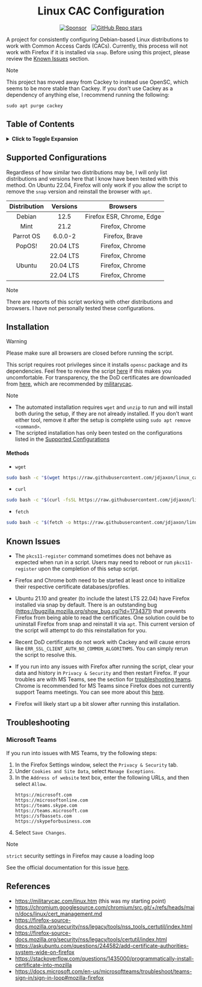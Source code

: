 <h1 align="center">Linux CAC Configuration</h1>

<p align='center'>
  <a href="https://github.com/sponsors/jdjaxon"><img alt="Sponsor" src="https://img.shields.io/badge/sponsor-30363D?style=for-the-badge&logo=GitHub-Sponsors&logoColor=#white" /></a>
  &nbsp;
  <a href="#"><img alt="GitHub Repo stars" src="https://img.shields.io/github/stars/jdjaxon/linux_cac?style=for-the-badge&labelColor=30363D&color=gray" /></a>
</p>

A project for consistently configuring Debian-based Linux distributions to work with
Common Access Cards (CACs). Currently, this process will not work with Firefox if it
is installed via `snap`. Before using this project, please review the 
[Known Issues](#known-issues) section.

> [!note]
> This project has moved away from Cackey to instead use OpenSC, which seems to be
> more stable than Cackey. If you don't use Cackey as a dependency of anything else,
> I recommend running the following:
> ```
> sudo apt purge cackey
> ```

## Table of Contents
<details>
<summary>
<b>Click to Toggle Expansion</b>
</summary>

1. [Supported Configurations](#supported-configurations)
1. [Installation](#installation)
   1. [Methods](#methods)
1. [Known Issues](#known-issues)
1. [Troubleshooting](#troubleshooting)
    1. [Microsoft Teams](#microsoft-teams)
1. [References](#references)

</details>


## Supported Configurations

Regardless of how similar two distributions may be, I will only list
distributions and versions here that I know have been tested with this method.
On Ubuntu 22.04, Firefox will only work if you allow the script to remove the
`snap` version and reinstall the browser with `apt`.

| Distribution | Versions  | Browsers                  |
|    :-:       |    :-:    |       :-:                 |
| Debian       | 12.5      | Firefox ESR, Chrome, Edge |
| Mint         | 21.2      | Firefox, Chrome           |
| Parrot OS    | 6.0.0-2   | Firefox, Brave            |
| PopOS!       | 20.04 LTS | Firefox, Chrome           |
|              | 22.04 LTS | Firefox, Chrome           |
| Ubuntu       | 20.04 LTS | Firefox, Chrome           |
|              | 22.04 LTS | Firefox, Chrome           |

> [!note]
> There are reports of this script working with other distributions and
> browsers. I have not personally tested these configurations.


## Installation
> [!warning]
>  Please make sure all browsers are closed before running the script.

This script requires root privileges since it installs `opensc` package and
its dependencies. Feel free to review the script
[here](https://raw.githubusercontent.com/jdjaxon/linux_cac/main/cac_setup.sh)
if this makes you uncomfortable. For transparency, the
the DoD certificates are downloaded from
[here](https://militarycac.com/maccerts/AllCerts.zip), which are
recommended by [militarycac](https://militarycac.com).

> [!note]
> - The automated installation requires `wget` and `unzip` to run and will
>  install both during the setup, if they are not already installed. If you don't
>  want either tool, remove it after the setup is complete using `sudo apt remove <command>`.
> - The scripted installation has only been tested on the configurations listed in the
>  [Supported Configurations](#supported-configurations)


#### Methods
- `wget`
```bash
sudo bash -c "$(wget https://raw.githubusercontent.com/jdjaxon/linux_cac/main/cac_setup.sh -O -)"
```

- `curl`
```bash
sudo bash -c "$(curl -fsSL https://raw.githubusercontent.com/jdjaxon/linux_cac/main/cac_setup.sh)"
```

- `fetch`
```bash
sudo bash -c "$(fetch -o https://raw.githubusercontent.com/jdjaxon/linux_cac/main/cac_setup.sh)"
```

## Known Issues
- The `pkcs11-register` command sometimes does not behave as expected when run
  in a script. Users may need to reboot or run `pkcs11-register` upon the
  completion of this setup script.

- Firefox and Chrome both need to be started at least once to initialize their
  respective certificate databases/profiles.

- Ubuntu 21.10 and greater (to include the latest LTS 22.04) have Firefox
  installed via snap by default. There is an outstanding bug
  (https://bugzilla.mozilla.org/show_bug.cgi?id=1734371) that prevents Firefox
  from being able to read the certificates. One solution could be to uninstall
  Firefox from snap and reinstall it via `apt`. This current version of the
  script will attempt to do this reinstallation for you.

- Recent DoD certificates do not work with Cackey and will cause errors like
  `ERR_SSL_CLIENT_AUTH_NO_COMMON_ALGORITHMS`. You can simply rerun the script
  to resolve this.

- If you run into any issues with Firefox after running the script, clear your
  data and history in `Privacy & Security` and then restart Firefox. If your
  troubles are with MS Teams, see the section for [troubleshooting
  teams](#microsoft-teams). Chrome is recommended for MS Teams since Firefox
  does not currently support Teams meetings. You can see more about this
  [here](https://support.microsoft.com/en-us/office/join-a-teams-meeting-on-an-unsupported-browser-daafdd3c-ac7a-4855-871b-9113bad15907).

- Firefox will likely start up a bit slower after running this installation.


## Troubleshooting
### Microsoft Teams
If you run into issues with MS Teams, try the following steps:
1. In the Firefox Settings window, select the `Privacy & Security` tab.
2. Under `Cookies and Site Data`, select `Manage Exceptions`.
3. In the `Address of website` text box, enter the following URLs, and then select `Allow`.
    ```
    https://microsoft.com
    https://microsoftonline.com
    https://teams.skype.com
    https://teams.microsoft.com
    https://sfbassets.com
    https://skypeforbusiness.com
    ```
4. Select `Save Changes`.

> [!note]
> `strict` security settings in Firefox may cause a loading loop

See the official documentation for this issue
[here](https://docs.microsoft.com/en-us/microsoftteams/troubleshoot/teams-sign-in/sign-in-loop#mozilla-firefox).


## References
- https://militarycac.com/linux.htm (this was my starting point)
- https://chromium.googlesource.com/chromium/src.git/+/refs/heads/main/docs/linux/cert_management.md
- https://firefox-source-docs.mozilla.org/security/nss/legacy/tools/nss_tools_certutil/index.html
- https://firefox-source-docs.mozilla.org/security/nss/legacy/tools/certutil/index.html
- https://askubuntu.com/questions/244582/add-certificate-authorities-system-wide-on-firefox
- https://stackoverflow.com/questions/1435000/programmatically-install-certificate-into-mozilla
- https://docs.microsoft.com/en-us/microsoftteams/troubleshoot/teams-sign-in/sign-in-loop#mozilla-firefox
